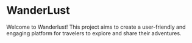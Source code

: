 # WanderLust
Welcome to Wanderlust! This project aims to create a user-friendly and engaging platform for travelers to explore and share their adventures.

